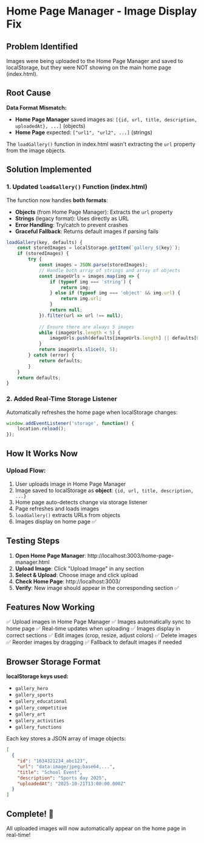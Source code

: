 # Home Page Manager - Image Display Fix

## Problem Identified
Images were being uploaded to the Home Page Manager and saved to localStorage, but they were NOT showing on the main home page (index.html).

## Root Cause
**Data Format Mismatch:**
- **Home Page Manager** saved images as: `[{id, url, title, description, uploadedAt}, ...]` (objects)
- **Home Page** expected: `["url1", "url2", ...]` (strings)

The `loadGallery()` function in index.html wasn't extracting the `url` property from the image objects.

## Solution Implemented

### 1. Updated `loadGallery()` Function (index.html)
The function now handles **both formats**:
- **Objects** (from Home Page Manager): Extracts the `url` property
- **Strings** (legacy format): Uses directly as URL
- **Error Handling**: Try/catch to prevent crashes
- **Graceful Fallback**: Returns default images if parsing fails

```javascript
loadGallery(key, defaults) {
    const storedImages = localStorage.getItem(`gallery_${key}`);
    if (storedImages) {
        try {
            const images = JSON.parse(storedImages);
            // Handle both array of strings and array of objects
            const imageUrls = images.map(img => {
                if (typeof img === 'string') {
                    return img;
                } else if (typeof img === 'object' && img.url) {
                    return img.url;
                }
                return null;
            }).filter(url => url !== null);
            
            // Ensure there are always 5 images
            while (imageUrls.length < 5) {
                imageUrls.push(defaults[imageUrls.length] || defaults[0]);
            }
            return imageUrls.slice(0, 5);
        } catch (error) {
            return defaults;
        }
    }
    return defaults;
}
```

### 2. Added Real-Time Storage Listener
Automatically refreshes the home page when localStorage changes:

```javascript
window.addEventListener('storage', function() {
    location.reload();
});
```

## How It Works Now

### Upload Flow:
1. User uploads image in Home Page Manager
2. Image saved to localStorage as **object**: `{id, url, title, description, ...}`
3. Home page auto-detects change via storage listener
4. Page refreshes and loads images
5. `loadGallery()` extracts URLs from objects
6. Images display on home page ✅

## Testing Steps

1. **Open Home Page Manager**: http://localhost:3003/home-page-manager.html
2. **Upload Image**: Click "Upload Image" in any section
3. **Select & Upload**: Choose image and click upload
4. **Check Home Page**: http://localhost:3003/
5. **Verify**: New image should appear in the corresponding section ✅

## Features Now Working

✅ Upload images in Home Page Manager
✅ Images automatically sync to home page
✅ Real-time updates when uploading
✅ Images display in correct sections
✅ Edit images (crop, resize, adjust colors)
✅ Delete images
✅ Reorder images by dragging
✅ Fallback to default images if needed

## Browser Storage Format

**localStorage keys used:**
- `gallery_hero`
- `gallery_sports`
- `gallery_educational`
- `gallery_competitive`
- `gallery_art`
- `gallery_activities`
- `gallery_functions`

Each key stores a JSON array of image objects:
```json
[
  {
    "id": "1634321234_abc123",
    "url": "data:image/jpeg;base64,...",
    "title": "School Event",
    "description": "Sports day 2025",
    "uploadedAt": "2025-10-21T13:00:00.000Z"
  }
]
```

## Complete! 🎉

All uploaded images will now automatically appear on the home page in real-time!


